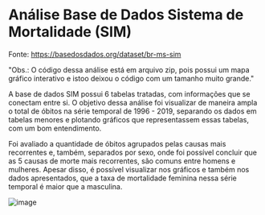 # Análise Base de Dados Sistema de Mortalidade (SIM)

Fonte: https://basedosdados.org/dataset/br-ms-sim

"Obs.: O código dessa análise está em arquivo zip, pois possui um mapa gráfico interativo 
e istoo deixou o código com um tamanho muito grande."

A base de dados SIM possui 6 tabelas tratadas, com informações que se conectam entre si.
O objetivo dessa análise foi visualizar de maneira ampla o total de óbitos na série
temporal de 1996 - 2019, separando os dados em tabelas menores e plotando gráficos
que representassem essas tabelas, com um bom entendimento.

Foi avaliado a quantidade de óbitos agrupados pelas causas mais recorrentes e, também,
separados por sexo, onde foi possível concluir que as 5 causas de morte mais recorrentes,
são comuns entre homens e mulheres. Apesar disso, é possível visualizar nos gráficos e também
nos dados apresentados, que a taxa de mortalidade feminina nessa série temporal é maior que a
masculina.


![image](https://user-images.githubusercontent.com/96089256/186500423-eaf2137c-92a9-4db4-b630-c80aed64871e.png)
